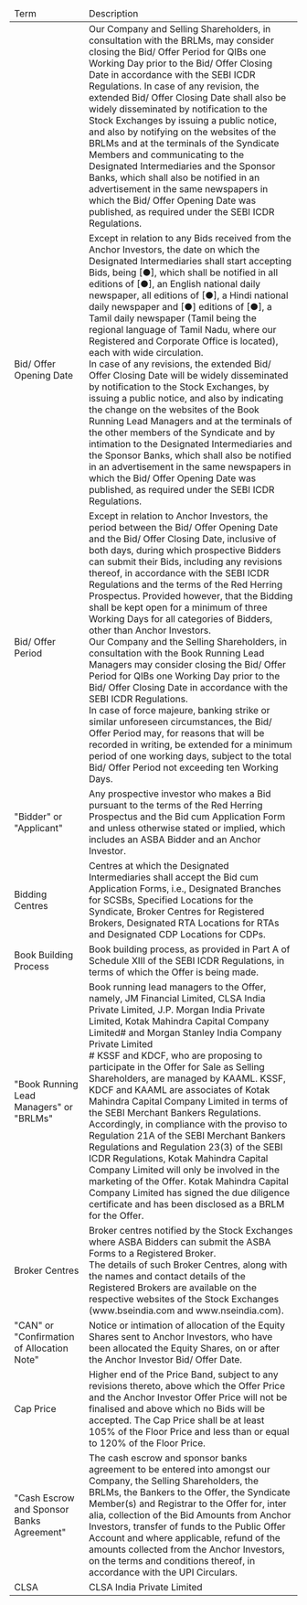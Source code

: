 <table><thead><tr><td>Term</td><td>Description</td></tr></thead><tbody><tr><td></td><td>Our Company and Selling Shareholders, in consultation with the BRLMs, may consider closing the Bid/ Offer Period for QIBs one Working Day prior to the Bid/ Offer Closing Date in accordance with the SEBI ICDR Regulations. In case of any revision, the extended Bid/ Offer Closing Date shall also be widely disseminated by notification to the Stock Exchanges by issuing a public notice, and also by notifying on the websites of the BRLMs and at the terminals of the Syndicate Members and communicating to the Designated Intermediaries and the Sponsor Banks, which shall also be notified in an advertisement in the same newspapers in which the Bid/ Offer Opening Date was published, as required under the SEBI ICDR Regulations.</td></tr><tr><td>Bid/ Offer Opening Date</td><td>Except in relation to any Bids received from the Anchor Investors, the date on which the Designated Intermediaries shall start accepting Bids, being [●], which shall be notified in all editions of [●], an English national daily newspaper, all editions of [●], a Hindi national daily newspaper and [●] editions of [●], a Tamil daily newspaper (Tamil being the regional language of Tamil Nadu, where our Registered and Corporate Office is located), each with wide circulation.<br/>In case of any revisions, the extended Bid/ Offer Closing Date will be widely disseminated by notification to the Stock Exchanges, by issuing a public notice, and also by indicating the change on the websites of the Book Running Lead Managers and at the terminals of the other members of the Syndicate and by intimation to the Designated Intermediaries and the Sponsor Banks, which shall also be notified in an advertisement in the same newspapers in which the Bid/ Offer Opening Date was published, as required under the SEBI ICDR Regulations.</td></tr><tr><td>Bid/ Offer Period</td><td>Except in relation to Anchor Investors, the period between the Bid/ Offer Opening Date and the Bid/ Offer Closing Date, inclusive of both days, during which prospective Bidders can submit their Bids, including any revisions thereof, in accordance with the SEBI ICDR Regulations and the terms of the Red Herring Prospectus. Provided however, that the Bidding shall be kept open for a minimum of three Working Days for all categories of Bidders, other than Anchor Investors.<br/>Our Company and the Selling Shareholders, in consultation with the Book Running Lead Managers may consider closing the Bid/ Offer Period for QIBs one Working Day prior to the Bid/ Offer Closing Date in accordance with the SEBI ICDR Regulations.<br/>In case of force majeure, banking strike or similar unforeseen circumstances, the Bid/ Offer Period may, for reasons that will be recorded in writing, be extended for a minimum period of one working days, subject to the total Bid/ Offer Period not exceeding ten Working Days.</td></tr><tr><td>"Bidder" or "Applicant"</td><td>Any prospective investor who makes a Bid pursuant to the terms of the Red Herring Prospectus and the Bid cum Application Form and unless otherwise stated or implied, which includes an ASBA Bidder and an Anchor Investor.</td></tr><tr><td>Bidding Centres</td><td>Centres at which the Designated Intermediaries shall accept the Bid cum Application Forms, i.e., Designated Branches for SCSBs, Specified Locations for the Syndicate, Broker Centres for Registered Brokers, Designated RTA Locations for RTAs and Designated CDP Locations for CDPs.</td></tr><tr><td>Book Building Process</td><td>Book building process, as provided in Part A of Schedule XIII of the SEBI ICDR Regulations, in terms of which the Offer is being made.</td></tr><tr><td>"Book Running Lead Managers" or "BRLMs"</td><td>Book running lead managers to the Offer, namely, JM Financial Limited, CLSA India Private Limited, J.P. Morgan India Private Limited, Kotak Mahindra Capital Company Limited# and Morgan Stanley India Company Private Limited<br/># KSSF and KDCF, who are proposing to participate in the Offer for Sale as Selling Shareholders, are managed by KAAML. KSSF, KDCF and KAAML are associates of Kotak Mahindra Capital Company Limited in terms of the SEBI Merchant Bankers Regulations. Accordingly, in compliance with the proviso to Regulation 21A of the SEBI Merchant Bankers Regulations and Regulation 23(3) of the SEBI ICDR Regulations, Kotak Mahindra Capital Company Limited will only be involved in the marketing of the Offer. Kotak Mahindra Capital Company Limited has signed the due diligence certificate and has been disclosed as a BRLM for the Offer.</td></tr><tr><td>Broker Centres</td><td>Broker centres notified by the Stock Exchanges where ASBA Bidders can submit the ASBA Forms to a Registered Broker.<br/>The details of such Broker Centres, along with the names and contact details of the Registered Brokers are available on the respective websites of the Stock Exchanges (www.bseindia.com and www.nseindia.com).</td></tr><tr><td>"CAN" or "Confirmation of Allocation Note"</td><td>Notice or intimation of allocation of the Equity Shares sent to Anchor Investors, who have been allocated the Equity Shares, on or after the Anchor Investor Bid/ Offer Date.</td></tr><tr><td>Cap Price</td><td>Higher end of the Price Band, subject to any revisions thereto, above which the Offer Price and the Anchor Investor Offer Price will not be finalised and above which no Bids will be accepted. The Cap Price shall be at least 105% of the Floor Price and less than or equal to 120% of the Floor Price.</td></tr><tr><td>"Cash Escrow and Sponsor Banks Agreement"</td><td>The cash escrow and sponsor banks agreement to be entered into amongst our Company, the Selling Shareholders, the BRLMs, the Bankers to the Offer, the Syndicate Member(s) and Registrar to the Offer for, inter alia, collection of the Bid Amounts from Anchor Investors, transfer of funds to the Public Offer Account and where applicable, refund of the amounts collected from the Anchor Investors, on the terms and conditions thereof, in accordance with the UPI Circulars.</td></tr><tr><td>CLSA</td><td>CLSA India Private Limited</td></tr></tbody></table>